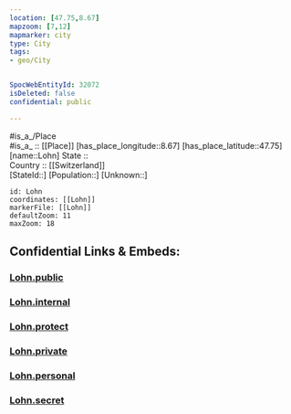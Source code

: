 ```yaml
---
location: [47.75,8.67] 
mapzoom: [7,12] 
mapmarker: city 
type: City
tags:
- geo/City


SpocWebEntityId: 32072
isDeleted: false
confidential: public

---
```

#is_a_/Place  
#is_a_ :: [[Place]] 
[has_place_longitude::8.67] 
[has_place_latitude::47.75] 
[name::Lohn] 
State ::  
Country :: [[Switzerland]]  
[StateId::] 
[Population::] 
[Unknown::] 


```leaflet
id: Lohn
coordinates: [[Lohn]] 
markerFile: [[Lohn]] 
defaultZoom: 11 
maxZoom: 18
```


## Confidential Links & Embeds: 

### [Lohn.public](/_public/\Earth\Continent\Europe\Europe~Central\Switzerland\Switzerland~Cantons\Schaffhausen\CityLohn.public.md) 

### [Lohn.internal](/_internal/\Earth\Continent\Europe\Europe~Central\Switzerland\Switzerland~Cantons\Schaffhausen\CityLohn.internal.md) 

### [Lohn.protect](/_protect/\Earth\Continent\Europe\Europe~Central\Switzerland\Switzerland~Cantons\Schaffhausen\CityLohn.protect.md) 

### [Lohn.private](/_private/\Earth\Continent\Europe\Europe~Central\Switzerland\Switzerland~Cantons\Schaffhausen\CityLohn.private.md) 

### [Lohn.personal](/_personal/\Earth\Continent\Europe\Europe~Central\Switzerland\Switzerland~Cantons\Schaffhausen\CityLohn.personal.md) 

### [Lohn.secret](/_secret/\Earth\Continent\Europe\Europe~Central\Switzerland\Switzerland~Cantons\Schaffhausen\CityLohn.secret.md)

